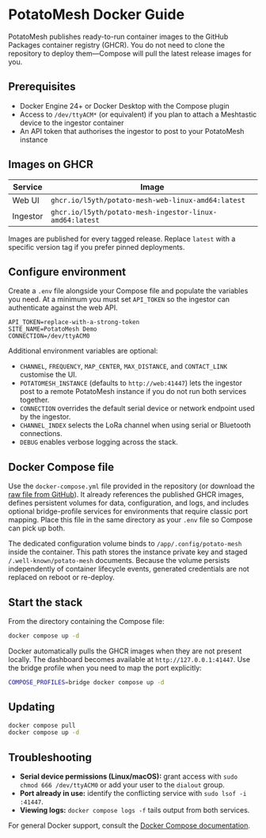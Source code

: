 # PotatoMesh Docker Guide

PotatoMesh publishes ready-to-run container images to the GitHub Packages container
registry (GHCR). You do not need to clone the repository to deploy them—Compose
will pull the latest release images for you.

## Prerequisites

- Docker Engine 24+ or Docker Desktop with the Compose plugin
- Access to `/dev/ttyACM*` (or equivalent) if you plan to attach a Meshtastic
  device to the ingestor container
- An API token that authorises the ingestor to post to your PotatoMesh instance

## Images on GHCR

| Service  | Image                                                             |
|----------|-------------------------------------------------------------------|
| Web UI   | `ghcr.io/l5yth/potato-mesh-web-linux-amd64:latest`                |
| Ingestor | `ghcr.io/l5yth/potato-mesh-ingestor-linux-amd64:latest`           |

Images are published for every tagged release. Replace `latest` with a
specific version tag if you prefer pinned deployments.

## Configure environment

Create a `.env` file alongside your Compose file and populate the variables you
need. At a minimum you must set `API_TOKEN` so the ingestor can authenticate
against the web API.

```env
API_TOKEN=replace-with-a-strong-token
SITE_NAME=PotatoMesh Demo
CONNECTION=/dev/ttyACM0
```

Additional environment variables are optional:

- `CHANNEL`, `FREQUENCY`, `MAP_CENTER`, `MAX_DISTANCE`, and `CONTACT_LINK`
  customise the UI.
- `POTATOMESH_INSTANCE` (defaults to `http://web:41447`) lets the ingestor post
  to a remote PotatoMesh instance if you do not run both services together.
- `CONNECTION` overrides the default serial device or network endpoint used by
  the ingestor.
- `CHANNEL_INDEX` selects the LoRa channel when using serial or Bluetooth
  connections.
- `DEBUG` enables verbose logging across the stack.

## Docker Compose file

Use the `docker-compose.yml` file provided in the repository (or download the
[raw file from GitHub](https://raw.githubusercontent.com/l5yth/potato-mesh/main/docker-compose.yml)).
It already references the published GHCR images, defines persistent volumes for
data, configuration, and logs, and includes optional bridge-profile services for
environments that require classic port mapping. Place this file in the same
directory as your `.env` file so Compose can pick up both.

The dedicated configuration volume binds to `/app/.config/potato-mesh` inside
the container. This path stores the instance private key and staged
`/.well-known/potato-mesh` documents. Because the volume persists independently
of container lifecycle events, generated credentials are not replaced on reboot
or re-deploy.

## Start the stack

From the directory containing the Compose file:

```bash
docker compose up -d
```

Docker automatically pulls the GHCR images when they are not present locally.
The dashboard becomes available at `http://127.0.0.1:41447`. Use the bridge
profile when you need to map the port explicitly:

```bash
COMPOSE_PROFILES=bridge docker compose up -d
```

## Updating

```bash
docker compose pull
docker compose up -d
```

## Troubleshooting

- **Serial device permissions (Linux/macOS):** grant access with `sudo chmod 666
  /dev/ttyACM0` or add your user to the `dialout` group.
- **Port already in use:** identify the conflicting service with `sudo lsof -i
  :41447`.
- **Viewing logs:** `docker compose logs -f` tails output from both services.

For general Docker support, consult the [Docker Compose documentation](https://docs.docker.com/compose/).
